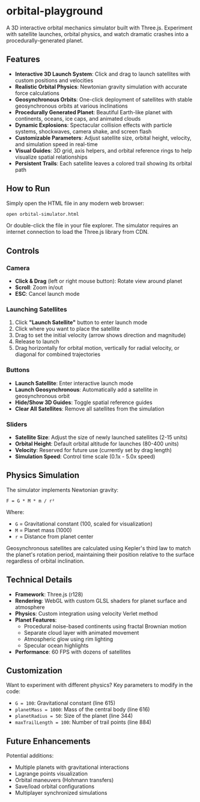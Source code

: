 # orbital-playground

A 3D interactive orbital mechanics simulator built with Three.js. Experiment with satellite launches, orbital physics, and watch dramatic crashes into a procedurally-generated planet.

## Features

- **Interactive 3D Launch System**: Click and drag to launch satellites with custom positions and velocities
- **Realistic Orbital Physics**: Newtonian gravity simulation with accurate force calculations
- **Geosynchronous Orbits**: One-click deployment of satellites with stable geosynchronous orbits at various inclinations
- **Procedurally Generated Planet**: Beautiful Earth-like planet with continents, oceans, ice caps, and animated clouds
- **Dynamic Explosions**: Spectacular collision effects with particle systems, shockwaves, camera shake, and screen flash
- **Customizable Parameters**: Adjust satellite size, orbital height, velocity, and simulation speed in real-time
- **Visual Guides**: 3D grid, axis helpers, and orbital reference rings to help visualize spatial relationships
- **Persistent Trails**: Each satellite leaves a colored trail showing its orbital path

## How to Run

Simply open the HTML file in any modern web browser:

```bash
open orbital-simulator.html
```

Or double-click the file in your file explorer. The simulator requires an internet connection to load the Three.js library from CDN.

## Controls

### Camera
- **Click & Drag** (left or right mouse button): Rotate view around planet
- **Scroll**: Zoom in/out
- **ESC**: Cancel launch mode

### Launching Satellites
1. Click **"Launch Satellite"** button to enter launch mode
2. Click where you want to place the satellite
3. Drag to set the initial velocity (arrow shows direction and magnitude)
4. Release to launch
5. Drag horizontally for orbital motion, vertically for radial velocity, or diagonal for combined trajectories

### Buttons
- **Launch Satellite**: Enter interactive launch mode
- **Launch Geosynchronous**: Automatically add a satellite in geosynchronous orbit
- **Hide/Show 3D Guides**: Toggle spatial reference guides
- **Clear All Satellites**: Remove all satellites from the simulation

### Sliders
- **Satellite Size**: Adjust the size of newly launched satellites (2-15 units)
- **Orbital Height**: Default orbital altitude for launches (80-400 units)
- **Velocity**: Reserved for future use (currently set by drag length)
- **Simulation Speed**: Control time scale (0.1x - 5.0x speed)

## Physics Simulation

The simulator implements Newtonian gravity:

```
F = G * M * m / r²
```

Where:
- `G` = Gravitational constant (100, scaled for visualization)
- `M` = Planet mass (1000)
- `r` = Distance from planet center

Geosynchronous satellites are calculated using Kepler's third law to match the planet's rotation period, maintaining their position relative to the surface regardless of orbital inclination.

## Technical Details

- **Framework**: Three.js (r128)
- **Rendering**: WebGL with custom GLSL shaders for planet surface and atmosphere
- **Physics**: Custom integration using velocity Verlet method
- **Planet Features**:
  - Procedural noise-based continents using fractal Brownian motion
  - Separate cloud layer with animated movement
  - Atmospheric glow using rim lighting
  - Specular ocean highlights
- **Performance**: 60 FPS with dozens of satellites

## Customization

Want to experiment with different physics? Key parameters to modify in the code:

- `G = 100`: Gravitational constant (line 615)
- `planetMass = 1000`: Mass of the central body (line 616)
- `planetRadius = 50`: Size of the planet (line 344)
- `maxTrailLength = 100`: Number of trail points (line 884)

## Future Enhancements

Potential additions:
- Multiple planets with gravitational interactions
- Lagrange points visualization
- Orbital maneuvers (Hohmann transfers)
- Save/load orbital configurations
- Multiplayer synchronized simulations
